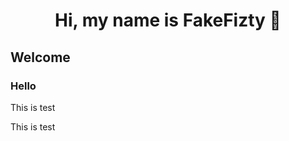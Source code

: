 <h1 align="center">Hi, my name is FakeFizty 👋</h1>
<h2>Welcome</h2>
<h3>Hello</h3>
<p>This is test</p>
This is test
